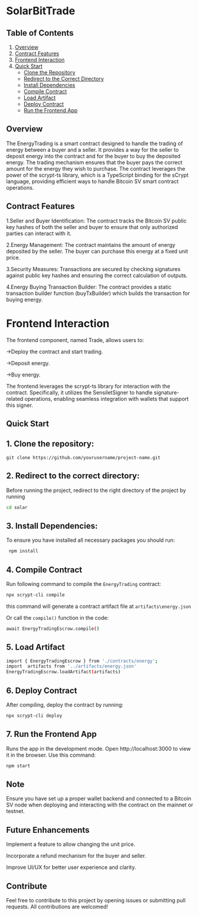 # SolarBitTrade

## Table of Contents

1. [Overview](#overview)
2. [Contract Features](#contract-features)
3. [Frontend Interaction](#frontend-interaction)
4. [Quick Start](#quick-start)
   - [Clone the Repository](#1-clone-the-repository)
   - [Redirect to the Correct Directory](#2-redirect-to-the-correct-directory)
   - [Install Dependencies](#3-install-dependencies)
   - [Compile Contract](#4-compile-contract)
   - [Load Artifact](#5-load-artifact)
   - [Deploy Contract](#6-deploy-contract)
   - [Run the Frontend App](#7-run-the-frontend-app)


## Overview

The EnergyTrading is a smart contract designed to handle the trading of energy between a buyer and a seller. It provides a way for the seller to deposit energy into the contract and for the buyer to buy the deposited energy. The trading mechanism ensures that the buyer pays the correct amount for the energy they wish to purchase. The contract leverages the power of the scrypt-ts library, which is a TypeScript binding for the sCrypt language, providing efficient ways to handle Bitcoin SV smart contract operations.

## Contract Features

1.Seller and Buyer Identification:
The contract tracks the Bitcoin SV public key hashes of both the seller and buyer to ensure that only authorized parties can interact with it.

2.Energy Management:
The contract maintains the amount of energy deposited by the seller. The buyer can purchase this energy at a fixed unit price.

3.Security Measures:
Transactions are secured by checking signatures against public key hashes and ensuring the correct calculation of outputs.

4.Energy Buying Transaction Builder:
The contract provides a static transaction builder function (buyTxBuilder) which builds the transaction for buying energy.


# Frontend Interaction
The frontend component, named Trade, allows users to:

->Deploy the contract and start trading.

->Deposit energy.

->Buy energy.

The frontend leverages the scrypt-ts library for interaction with the contract. Specifically, it utilizes the SensiletSigner to handle signature-related operations, enabling seamless integration with wallets that support this signer.

## Quick Start

## 1. Clone the repository: 
`git clone https://github.com/yourusername/project-name.git` 

## 2. Redirect to the correct directory:
Before running the project, redirect to the right directory of the project by running
 ```sh  
cd solar
```

## 3. Install Dependencies:

To ensure you have installed all necessary packages you should run:

```sh
 npm install
```
## 4. Compile Contract
Run following command to compile the `EnergyTrading` contract:

```sh
npx scrypt-cli compile
```
this command will generate a contract artifact file at `artifacts\energy.json`

Or call the `compile()` function in the code:

```sh
await EnergyTradingEscrow.compile()
```
## 5. Load Artifact

```sh
import { EnergyTradingEscrow } from './contracts/energy';
import  artifacts from '../artifacts/energy.json'
EnergyTradingEscrow.loadArtifact(artifacts)
```

## 6. Deploy Contract
After compiling, deploy the contract by running: 

```sh
npx scrypt-cli deploy
```

## 7. Run the Frontend App

Runs the app in the development mode. Open http://localhost:3000 to view it in the browser. Use this command:

```sh
npm start
```
## Note
Ensure you have set up a proper wallet backend and connected to a Bitcoin SV node when deploying and interacting with the contract on the mainnet or testnet.

## Future Enhancements
Implement a feature to allow changing the unit price.

Incorporate a refund mechanism for the buyer and seller.

Improve UI/UX for better user experience and clarity.

## Contribute
Feel free to contribute to this project by opening issues or submitting pull requests. All contributions are welcomed!
